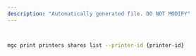 ```yaml
---
description: "Automatically generated file. DO NOT MODIFY"
---
```


```bash


mgc print printers shares list --printer-id {printer-id}

```
